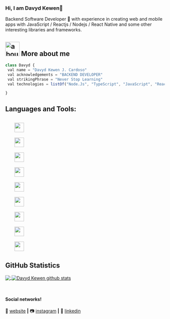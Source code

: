 
### Hi, I am Davyd Kewen👋

Backend Software Developer 🚀 with experience in creating web and mobile apps with JavaScript / Reactjs / Nodejs / React Native and some other interesting libraries and frameworks.

## <img width="45" alt="about" src="https://cdn.jsdelivr.net/gh/devicons/devicon/icons/npm/npm-original-wordmark.svg"> More about me

<!-- <img align="right" width="300" src="https://i2.wp.com/allhtaccess.info/wp-content/uploads/2018/03/programming.gif?fit=1281%2C716&ssl=1" /> -->

```JavaScript
class Davyd {
 val name = "Davyd Kewen J. Cardoso"
 val acknowledgements = "BACKEND DEVELOPER"
 val strikingPhrase = "Never Stop Learning"
 val technologies = listOf("Node.Js", "TypeScript", "JavaScript", "React Native", "React") 

}
```

## **Languages and Tools:**  

<code>
	<img height="30" src="https://cdn.jsdelivr.net/gh/devicons/devicon/icons/nodejs/nodejs-original.svg">
</code>
<code>
	<img height="30" src="https://cdn.jsdelivr.net/gh/devicons/devicon/icons/react/react-original.svg">
</code>
<code>
	<img height="30" src="https://cdn.jsdelivr.net/gh/devicons/devicon/icons/typescript/typescript-original.svg">
</code>
<code>
	<img height="30" src="https://cdn.jsdelivr.net/gh/devicons/devicon/icons/javascript/javascript-original.svg">
</code>
<code>
	<img height="30" src="https://cdn.jsdelivr.net/gh/devicons/devicon/icons/vscode/vscode-original.svg">
</code>
<code>
	<img height="30" src="https://cdn.jsdelivr.net/gh/devicons/devicon/icons/git/git-original.svg">
</code>
<code>
	<img height="30" src="https://cdn.jsdelivr.net/gh/devicons/devicon/icons/firebase/firebase-plain.svg">
</code>
<code>
	<img height="30" src="https://cdn.jsdelivr.net/gh/devicons/devicon/icons/express/express-original.svg">
</code>
<code>
	<img height="30" src="https://cdn.jsdelivr.net/gh/devicons/devicon/icons/postgresql/postgresql-original.svg">
</code>


## **GitHub Statistics**

<a href="https://github.com/davydcardoso">
  <img align="center" src="https://github-readme-stats.vercel.app/api/top-langs/?username=davydcardoso&theme=dracula&hide_langs_below=1" />
</a>

<a href="https://github.com/davydcardoso">
 <img align="center" src="https://github-readme-stats.vercel.app/api?username=davydcardoso&show_icons=true&theme=dracula&line_height=27" alt="Davyd Kewen github stats"/>
</a>

[website]: https://davydkewen.dev/
[instagram]: https://instagram.com/davydkewen
[linkedin]: https://www.linkedin.com/in/davyd-kewen-66b0121aa/
<br>

#### Social networks!

🏡 [website][website] **|** 
📷 [instagram][instagram] **|** 
👔 [linkedin][linkedin]

